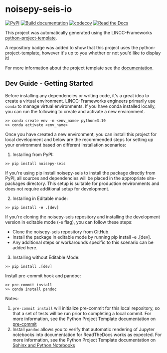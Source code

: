# noisepy-seis-io
[![PyPI](https://img.shields.io/pypi/v/noisepy-seis-io?color=blue&logo=pypi&logoColor=white)](https://pypi.org/project/noisepy-seis-io/)
[![Build documentation](https://github.com/noisepy/noisepy-io/actions/workflows/build-documentation.yml/badge.svg)](https://github.com/noisepy/noisepy-io/actions/workflows/build-documentation.yml)
[![codecov](https://codecov.io/gh/noisepy/noisepy-io/graph/badge.svg?token=3YIRLLXVmE)](https://codecov.io/gh/noisepy/noisepy-io)
[![Read the Docs](https://img.shields.io/readthedocs/noisepy-io)](https://noisepy-seis-io.readthedocs.io/)

This project was automatically generated using the LINCC-Frameworks
[python-project-template](https://github.com/lincc-frameworks/python-project-template).

A repository badge was added to show that this project uses the python-project-template, however it's up to
you whether or not you'd like to display it!

For more information about the project template see the
[documentation](https://lincc-ppt.readthedocs.io/en/latest/).

## Dev Guide - Getting Started

Before installing any dependencies or writing code, it's a great idea to create a
virtual environment. LINCC-Frameworks engineers primarily use `conda` to manage virtual
environments. If you have conda installed locally, you can run the following to
create and activate a new environment.

```
>> conda create env -n <env_name> python=3.10
>> conda activate <env_name>
```

Once you have created a new environment, you can install this project for local
development and below are the recommended steps for setting up your environment based on different installation scenarios:

1. Installing from PyPI:

```
>> pip install noisepy-seis
```
If you're using pip install noisepy-seis to install the package directly from PyPI, all sources and dependencies will be placed in the appropriate site-packages directory. This setup is suitable for production environments and does not require additional setup for development.

2. Installing in Editable mode:

```
>> pip install -e .[dev]
```
If you're cloning the noisepy-seis repository and installing the development version in editable mode (-e flag), you can follow these steps:

- Clone the noisepy-seis repository from GitHub.
- Install the package in editable mode by running pip install -e .[dev].
- Any additional steps or workarounds specific to this scenario can be added here.

3. Installing without Editable Mode:

```
>> pip install .[dev]
```

Install pre-commit hook and pandoc:

```
>> pre-commit install
>> conda install pandoc
```

Notes:
1) `pre-commit install` will initialize pre-commit for this local repository, so
   that a set of tests will be run prior to completing a local commit. For more
   information, see the Python Project Template documentation on
   [pre-commit](https://lincc-ppt.readthedocs.io/en/latest/practices/precommit.html)
2) Install `pandoc` allows you to verify that automatic rendering of Jupyter notebooks
   into documentation for ReadTheDocs works as expected. For more information, see
   the Python Project Template documentation on
   [Sphinx and Python Notebooks](https://lincc-ppt.readthedocs.io/en/latest/practices/sphinx.html#python-notebooks)
